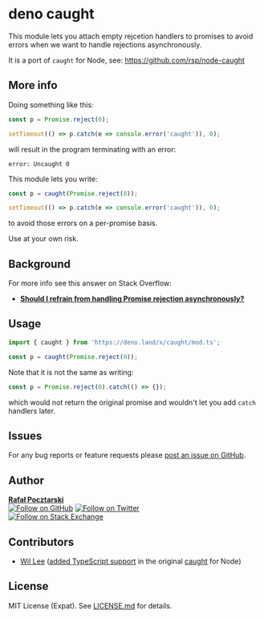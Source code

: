 deno caught
===========

This module lets you attach empty rejcetion handlers to promises
to avoid errors when we want to handle rejections asynchronously.

It is a port of `caught` for Node, see: https://github.com/rsp/node-caught

More info
-
Doing something like this:

```js
const p = Promise.reject(0);

setTimeout(() => p.catch(e => console.error('caught')), 0);
```

will result in the program terminating with an error:

```
error: Uncaught 0
```

This module lets you write:

```js
const p = caught(Promise.reject(0));

setTimeout(() => p.catch(e => console.error('caught')), 0);
```

to avoid those errors on a per-promise basis.

Use at your own risk.

Background
-
For more info see this answer on Stack Overflow:

* [**Should I refrain from handling Promise rejection asynchronously?**](https://stackoverflow.com/questions/40920179/should-i-refrain-from-handling-promise-rejection-asynchronously/40921505#40921505)


Usage
-----
```ts
import { caught } from 'https://deno.land/x/caught/mod.ts';

const p = caught(Promise.reject(0));
```

Note that it is not the same as writing:

```js
const p = Promise.reject(0).catch(() => {});
```

which would not return the original promise and wouldn't let you add `catch` handlers later.

Issues
------
For any bug reports or feature requests please
[post an issue on GitHub][issues-url].

Author
------
[**Rafał Pocztarski**](https://pocztarski.com/)
<br/>
[![Follow on GitHub][github-follow-img]][github-follow-url]
[![Follow on Twitter][twitter-follow-img]][twitter-follow-url]
<br/>
[![Follow on Stack Exchange][stackexchange-img]][stackoverflow-url]

Contributors
------------
* [Wil Lee](https://github.com/kourge) ([added TypeScript support](https://github.com/rsp/node-caught/pull/1) in the original [caught](https://github.com/rsp/node-caught) for Node)

License
-------
MIT License (Expat). See [LICENSE.md](LICENSE.md) for details.

[github-url]: https://github.com/rsp/deno-caught
[readme-url]: https://github.com/rsp/deno-caught#readme
[issues-url]: https://github.com/rsp/deno-caught/issues
[license-url]: https://github.com/rsp/deno-caught/blob/master/LICENSE.md
[travis-url]: https://travis-ci.org/rsp/deno-caught
[travis-img]: https://travis-ci.org/rsp/deno-caught.svg?branch=master
[snyk-url]: https://snyk.io/test/github/rsp/deno-caught
[snyk-img]: https://snyk.io/test/github/rsp/deno-caught/badge.svg
[david-url]: https://david-dm.org/rsp/deno-caught
[david-img]: https://david-dm.org/rsp/deno-caught/status.svg
[install-img]: https://nodei.co/npm/caught.png?compact=true
[downloads-img]: https://img.shields.io/npm/dt/caught.svg
[license-img]: https://img.shields.io/npm/l/caught.svg
[stats-url]: http://npm-stat.com/charts.html?package=caught
[github-follow-url]: https://github.com/rsp
[github-follow-img]: https://img.shields.io/github/followers/rsp.svg?style=social&logo=github&label=Follow
[twitter-follow-url]: https://twitter.com/intent/follow?screen_name=pocztarski
[twitter-follow-img]: https://img.shields.io/twitter/follow/pocztarski.svg?style=social&logo=twitter&label=Follow
[stackoverflow-url]: https://stackoverflow.com/users/613198/rsp
[stackexchange-url]: https://stackexchange.com/users/303952/rsp
[stackexchange-img]: https://stackexchange.com/users/flair/303952.png
